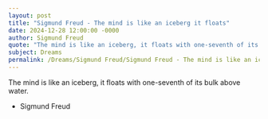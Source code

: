 ```yaml
---
layout: post
title: "Sigmund Freud - The mind is like an iceberg it floats"
date: 2024-12-28 12:00:00 -0000
author: Sigmund Freud
quote: "The mind is like an iceberg, it floats with one-seventh of its bulk above water."
subject: Dreams
permalink: /Dreams/Sigmund Freud/Sigmund Freud - The mind is like an iceberg it floats
---
```


The mind is like an iceberg, it floats with one-seventh of its bulk above water.

- Sigmund Freud
